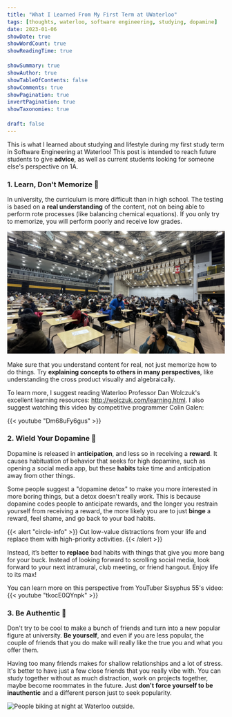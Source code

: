 ```yaml
---
title: "What I Learned From My First Term at UWaterloo"
tags: [thoughts, waterloo, software engineering, studying, dopamine]
date: 2023-01-06
showDate: true
showWordCount: true
showReadingTime: true

showSummary: true
showAuthor: true
showTableOfContents: false
showComments: true
showPagination: true
invertPagination: true
showTaxonomies: true

draft: false
---
```


This is what I learned about studying and lifestyle during my first study term in Software Engineering at Waterloo! This post is intended to reach future students to give **advice**, as well as current students looking for someone else's perspective on 1A.

### 1. Learn, Don't Memorize 🤯
In university, the curriculum is more difficult than in high school. The testing is based on a **real understanding** of the content, not on being able to perform rote processes (like balancing chemical equations). If you only try to memorize, you will perform poorly and receive low grades.

![2022 Winter 1A Engineering Exam in PAC.](exam.jpg "If you don't truly understand, you'll regret it when you're writing your exams. 😬")


Make sure that you understand content for real, not just memorize how to do things. Try **explaining concepts to others in many perspectives**, like understanding the cross product visually and algebraically.

To learn more, I suggest reading Waterloo Professor Dan Wolczuk's excellent learning resources: http://wolczuk.com/learning.html. I also suggest watching this video by competitive programmer Colin Galen:

{{< youtube "Dm68uFy6gus" >}}

### 2. Wield Your Dopamine 🧪
Dopamine is released in **anticipation**, and less so in receiving a **reward**. It causes habituation of behavior that seeks for high dopamine, such as opening a social media app, but these **habits** take time and anticipation away from other things.

Some people suggest a "dopamine detox" to make you more interested in more boring things, but a detox doesn't really work. This is because dopamine codes people to anticipate rewards, and the longer you restrain yourself from receiving a reward, the more likely you are to just **binge** a reward, feel shame, and go back to your bad habits.

{{< alert "circle-info" >}}
Cut low-value distractions from your life and replace them with high-priority activities.
{{< /alert >}}

Instead, it’s better to **replace** bad habits with things that give you more bang for your buck. Instead of looking forward to scrolling social media, look forward to your next intramural, club meeting, or friend hangout. Enjoy life to its max!

You can learn more on this perspective from YouTuber Sisyphus 55's video:
{{< youtube "tkocE0QYnpk" >}}

### 3. Be Authentic 🤪
Don't try to be cool to make a bunch of friends and turn into a new popular figure at university. **Be yourself**, and even if you are less popular, the couple of friends that you do make will really like the true you and what you offer them.

Having too many friends makes for shallow relationships and a lot of stress. It's better to have just a few close friends that you really vibe with. You can study together without as much distraction, work on projects together, maybe become roommates in the future. Just **don't force yourself to be inauthentic** and a different person just to seek popularity.

![People biking at night at Waterloo outside.](biking.png "Biking and boarding with the boys on a chilly night, 2022")